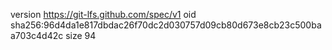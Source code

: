 version https://git-lfs.github.com/spec/v1
oid sha256:96d4da1e817dbdac26f70dc2d030757d09cb80d673e8cb23c500baa703c4d42c
size 94
